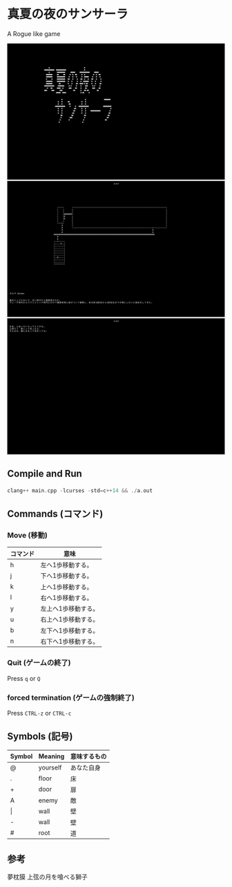 # 真夏の夜のサンサーラ
A Rogue like game

![png00](https://github.com/Cassin01/rogue/blob/images/00.png)
![png02](https://github.com/Cassin01/rogue/blob/images/02.png)
![png03](https://github.com/Cassin01/rogue/blob/images/03.png)

## Compile and Run

```c++
clang++ main.cpp -lcurses -std=c++14 && ./a.out
```

## Commands (コマンド)
### Move (移動)

|コマンド|意味|
|-|-|
|h| 	左へ1歩移動する。|
|j| 	下へ1歩移動する。|
|k| 	上へ1歩移動する。|
|l| 	右へ1歩移動する。|
|y| 	左上へ1歩移動する。|
|u| 	右上へ1歩移動する。|
|b| 	左下へ1歩移動する。|
|n| 	右下へ1歩移動する。|


### Quit (ゲームの終了)
Press ``q`` or ``Q``

### forced termination (ゲームの強制終了)
Press ``CTRL-z`` or ``CTRL-c``

## Symbols (記号)
| Symbol | Meaning  |意味するもの |
|--------|----------|-----------|
| @      | yourself |あなた自身  |
| .      | floor    |床   |      
| +      | door     |扉|
| A      | enemy    |敵|
| \|     | wall     |壁|
| -      | wall     |壁|
| #      | root     |道|

## 参考
夢枕獏 上弦の月を喰べる獅子
